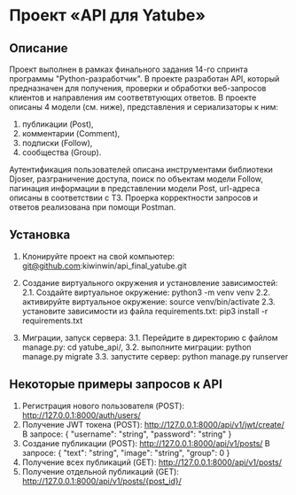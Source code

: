 # Проект «API для Yatube»
## Описание
Проект выполнен в рамках финального задания 14-го спринта программы "Python-разработчик". В проекте разработан API, который предназначен для получения, проверки и обработки веб-запросов клиентов и направления им соответвтующих ответов.
В проекте описаны 4 модели (см. ниже), представления и сериализаторы к ним: 
 1. публикации (Post),
 2. комментарии (Comment),
 3. подписки (Follow),
 4. сообщества (Group).

Аутентификация пользователей описана инструментами библиотеки Djoser, разграничение доступа, поиск по объектам модели Follow, пагинация информации в представлении модели Post, url-адреса описаны в соответствии с ТЗ. Проерка корректности запросов и ответов реализована при помощи Postman.

## Установка
1. Клонируйте проект на свой компьютер: git@github.com:kiwinwin/api_final_yatube.git
2. Создание виртуального окружения и установление зависимостей:
2.1. Создайте виртуальное окружение: python3 -m venv venv
2.2. активируйте виртуальное окружение: source venv/bin/activate
2.3. установите зависимости из файла requirements.txt: pip3 install -r requirements.txt

3. Миграции, запуск сервера:
3.1. Перейдите в директорию с файлом manage.py: cd yatube_api/, 
3.2. выполните миграции: python manage.py migrate
3.3. запустите сервер: python manage.py runserver

## Некоторые примеры запросов к API
1. Регистрация нового пользователя (POST): http://127.0.0.1:8000/auth/users/
2. Получение JWT токена (POST): http://127.0.0.1:8000/api/v1/jwt/create/
  В запросе:
  {
    "username": "string",
    "password": "string"
  }
3. Создание публикации (POST): http://127.0.0.1:8000/api/v1/posts/
  В запросе:
  {
    "text": "string",
    "image": "string",
    "group": 0
   }
4. Получение всех публикаций (GET): http://127.0.0.1:8000/api/v1/posts/
5. Получение отдельной публикаций (GET): http://127.0.0.1:8000/api/v1/posts/{post_id}/
